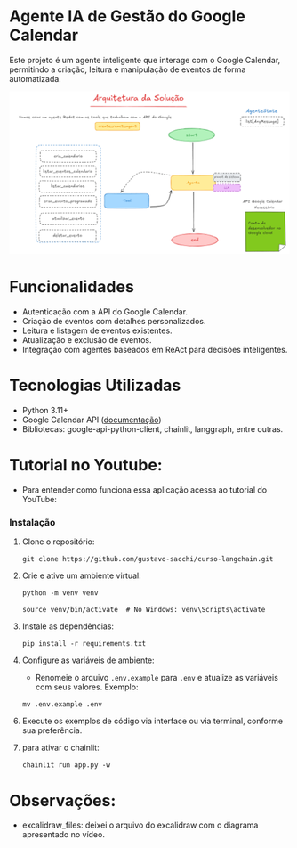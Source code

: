 # Agente IA de Gestão do Google Calendar
Este projeto é um agente inteligente que interage com o Google Calendar, permitindo a criação, leitura e manipulação de eventos de forma automatizada.​

![img.png](img.png)

# Funcionalidades
- Autenticação com a API do Google Calendar.
- Criação de eventos com detalhes personalizados.
- Leitura e listagem de eventos existentes.
- Atualização e exclusão de eventos.
- Integração com agentes baseados em ReAct para decisões inteligentes.

# Tecnologias Utilizadas
- Python 3.11+
- Google Calendar API ([documentação](https://developers.google.com/workspace/calendar/api/quickstart/python?hl=pt-br))
- Bibliotecas: google-api-python-client, chainlit, langgraph, entre outras.

# Tutorial no Youtube:
- Para entender como funciona essa aplicação acessa ao tutorial do YouTube: 

### Instalação

1. Clone o repositório:

   ```
   git clone https://github.com/gustavo-sacchi/curso-langchain.git
   ```
2. Crie e ative um ambiente virtual:
    ```
    python -m venv venv
    ```
   ```text
   source venv/bin/activate  # No Windows: venv\Scripts\activate
   ```


3. Instale as dependências:

   ```
   pip install -r requirements.txt
   ```

4. Configure as variáveis de ambiente:

   - Renomeie o arquivo `.env.example` para `.env` e atualize as variáveis com seus valores. Exemplo:

   ```
   mv .env.example .env
   ```

6) Execute os exemplos de código via interface ou via terminal, conforme sua preferência.

7) para ativar o chainlit:

   ```
   chainlit run app.py -w
   ```


# Observações:
- excalidraw_files: deixei o arquivo do excalidraw com o diagrama apresentado no vídeo.